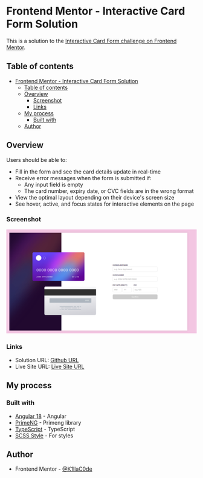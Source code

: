 # Frontend Mentor - Interactive Card Form Solution

This is a solution to the [Interactive Card Form challenge on Frontend Mentor](https://www.frontendmentor.io/challenges/interactive-card-details-form-XpS8cKZDWw). 

## Table of contents

- [Frontend Mentor - Interactive Card Form Solution](#frontend-mentor---interactive-card-form-solution)
  - [Table of contents](#table-of-contents)
  - [Overview](#overview)
    - [Screenshot](#screenshot)
    - [Links](#links)
  - [My process](#my-process)
    - [Built with](#built-with)
  - [Author](#author)


## Overview
Users should be able to:

- Fill in the form and see the card details update in real-time
- Receive error messages when the form is submitted if:
  - Any input field is empty
  - The card number, expiry date, or CVC fields are in the wrong format
- View the optimal layout depending on their device's screen size
- See hover, active, and focus states for interactive elements on the page

### Screenshot

![](./public/screenshot.PNG)

### Links

- Solution URL: [Github URL](https://github.com/K1llaC0de/interactive-card-form)
- Live Site URL: [Live Site URL](https://k1llac0de-interactive-card-form.netlify.app/)

## My process

### Built with

- [Angular 18](https://angular.dev/) - Angular
- [PrimeNG](https://primeng.org/installation) - Primeng library
- [TypeScript](https://www.typescriptlang.org/) - TypeScript
- [SCSS Style](https://sass-lang.com/documentation/style-rules/declarations/) - For styles

## Author

- Frontend Mentor - [@K1llaC0de](https://www.frontendmentor.io/profile/K1llaC0de)
